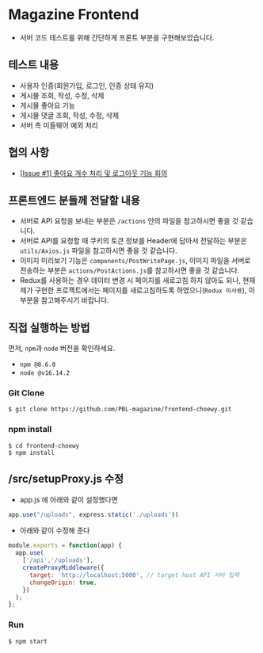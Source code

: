# Magazine Frontend

- 서버 코드 테스트를 위해 간단하게 프론트 부분을 구현해보았습니다.

## 테스트 내용

- 사용자 인증(회원가입, 로그인, 인증 상태 유지)
- 게시물 조회, 작성, 수정, 삭제
- 게시물 좋아요 기능
- 게시물 댓글 조회, 작성, 수정, 삭제
- 서버 측 미들웨어 예외 처리

## 협의 사항

- [[Issue #1] 좋아요 개수 처리 및 로그아웃 기능 회의](https://github.com/PBL-magazine/frontend-choewy/issues/1)

## 프론트엔드 분들께 전달할 내용

- 서버로 API 요청을 보내는 부분은 `/actions` 안의 파일을 참고하시면 좋을 것 같습니다.
- 서버로 API를 요청할 때 쿠키의 토큰 정보를 Header에 담아서 전달하는 부분은 `utils/Axios.js` 파일을 참고하시면 좋을 것 같습니다.
- 이미지 미리보기 기능은 `components/PostWritePage.js`, 이미지 파일을 서버로 전송하는 부분은 `actions/PostActions.js`를 참고하시면 좋을 것 같습니다.
- Redux를 사용하는 경우 데이터 변경 시 페이지를 새로고침 하지 않아도 되나, 현재 제가 구현한 프로젝트에서는 페이지를 새로고침하도록 하였으니(`Redux 미사용`), 이 부분을 참고해주시기 바랍니다.

## 직접 실행하는 방법

먼저, `npm`과 `node` 버전을 확인하세요.

- `npm @8.6.0`
- `node @v16.14.2`

### Git Clone

```
$ git clone https://github.com/PBL-magazine/frontend-choewy.git
```

### npm install

```
$ cd frontend-choewy
$ npm install
```


## /src/setupProxy.js 수정

- app.js 에 아래와 같이 설정했다면  

```javascript
app.use("/uploads", express.static('./uploads'))
```

- 아래와 같이 수정해 준다

```javascript
module.exports = function(app) {
  app.use(
    ['/api','/uploads'],
    createProxyMiddleware({
      target: 'http://localhost:5000', // target host API 서버 입력
      changeOrigin: true,
    })
  );
};
```

### Run

```
$ npm start
```
